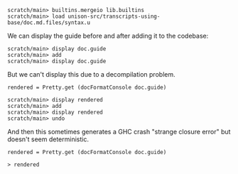 ``` ucm :hide
scratch/main> builtins.mergeio lib.builtins
scratch/main> load unison-src/transcripts-using-base/doc.md.files/syntax.u
```

We can display the guide before and after adding it to the codebase:

``` ucm
scratch/main> display doc.guide
scratch/main> add
scratch/main> display doc.guide
```

But we can't display this due to a decompilation problem.

``` unison
rendered = Pretty.get (docFormatConsole doc.guide)
```

``` ucm
scratch/main> display rendered
scratch/main> add
scratch/main> display rendered
scratch/main> undo
```

And then this sometimes generates a GHC crash "strange closure error" but doesn't seem deterministic.

``` unison
rendered = Pretty.get (docFormatConsole doc.guide)

> rendered
```
